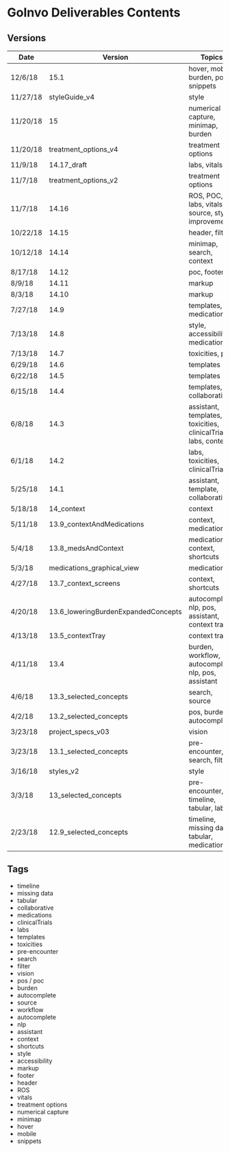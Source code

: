 # GoInvo Deliverables Contents #



## Versions ##
Date | Version | Topics
-| - | -
12/6/18 | 15.1 | hover, mobile, burden, poc, snippets
11/27/18 | styleGuide_v4 | style
11/20/18 | 15 | numerical capture, minimap, burden
11/20/18 | treatment_options_v4 | treatment options
11/9/18 | 14.17_draft | labs, vitals
11/7/18 | treatment_options_v2 | treatment options
11/7/18 | 14.16 | ROS, POC, labs, vitals, source, style improvements
10/22/18 | 14.15 | header, filter
10/12/18 | 14.14 | minimap, search, context 
8/17/18 | 14.12 | poc, footer
8/9/18 | 14.11 | markup
8/3/18 | 14.10 | markup
7/27/18 | 14.9 | templates, medications
7/13/18 | 14.8 | style, accessibility, medications
7/13/18 | 14.7 | toxicities, pos
6/29/18 | 14.6 | templates
6/22/18 | 14.5 | templates
6/15/18 | 14.4 | templates, collaborative
6/8/18 | 14.3 | assistant, templates, toxicities, clinicalTrials, labs, context
6/1/18 | 14.2 | labs, toxicities, clinicalTrials
5/25/18 | 14.1 | assistant, template, collaborative
5/18/18 | 14_context | context
5/11/18 | 13.9_contextAndMedications | context, medications
5/4/18 | 13.8_medsAndContext | medications, context, shortcuts
5/3/18 | medications_graphical_view | medications
4/27/18 | 13.7_context_screens | context, shortcuts
4/20/18 | 13.6_loweringBurdenExpandedConcepts | autocomplete, nlp, pos, assistant, context tray
4/13/18 | 13.5_contextTray | context tray
4/11/18 | 13.4 | burden, workflow, autocomplete, nlp, pos, assistant 
4/6/18 | 13.3_selected_concepts | search, source
4/2/18 | 13.2_selected_concepts | pos, burden, autocomplete
3/23/18 | project_specs_v03 | vision
3/23/18 | 13.1_selected_concepts | pre-encounter, search, filter
3/16/18 | styles_v2 | style
3/3/18 | 13_selected_concepts | pre-encounter, timeline, tabular, labs
2/23/18 | 12.9_selected_concepts | timeline, missing data, tabular, medications

## Tags ##
- timeline
- missing data 
- tabular
- collaborative
- medications
- clinicalTrials
- labs
- templates
- toxicities
- pre-encounter
- search
- filter
- vision
- pos / poc
- burden
- autocomplete
- source
- workflow
- autocomplete
- nlp
- assistant
- context
- shortcuts
- style
- accessibility
- markup
- footer
- header
- ROS
- vitals
- treatment options
- numerical capture
- minimap
- hover
- mobile
- snippets
